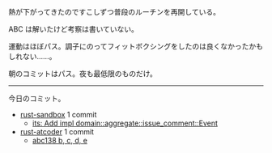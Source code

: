 熱が下がってきたのですこしずつ普段のルーチンを再開している。

ABC は解いたけど考察は書いていない。

運動はほぼパス。調子にのってフィットボクシングをしたのは良くなかったかもしれない……。

朝のコミットはパス。夜も最低限のものだけ。

---

今日のコミット。

- [rust-sandbox](https://github.com/bouzuya/rust-sandbox) 1 commit
  - [its: Add impl domain::aggregate::issue_comment::Event](https://github.com/bouzuya/rust-sandbox/commit/26bc7b8e44e1ed1eb50be048000f3ca76fe2dbc0)
- [rust-atcoder](https://github.com/bouzuya/rust-atcoder) 1 commit
  - [abc138 b, c, d, e](https://github.com/bouzuya/rust-atcoder/commit/7e4d8e9bfa25a6aedc5cfd215e1800443dfd995e)
